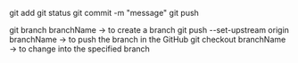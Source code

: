 git add
git status
git commit -m "message"
git push

git branch branchName -> to create a branch
git push --set-upstream origin branchName -> to push the branch in the GitHub
git checkout branchName -> to change into the specified branch
